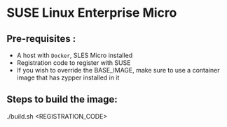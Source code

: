 # SUSE Linux Enterprise Micro

## Pre-requisites :
* A host with `Docker`, SLES Micro installed
* Registration code to register with SUSE
* If you wish to override the BASE_IMAGE, make sure to use a container image that has zypper installed in it 

## Steps to build the image:
./build.sh <REGISTRATION_CODE>
